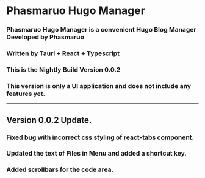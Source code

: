 # Phasmaruo Hugo Manager
### Phasmaruo Hugo Manager is a convenient Hugo Blog Manager Developed by Phasmaruo
### Written by Tauri + React + Typescript  
### This is the Nightly Build Version 0.0.2  
### This version is only a UI application and does not include any features yet.

---
## Version 0.0.2 Update.
### Fixed bug with incorrect css styling of react-tabs component.
### Updated the text of Files in Menu and added a shortcut key.
### Added scrollbars for the code area.
